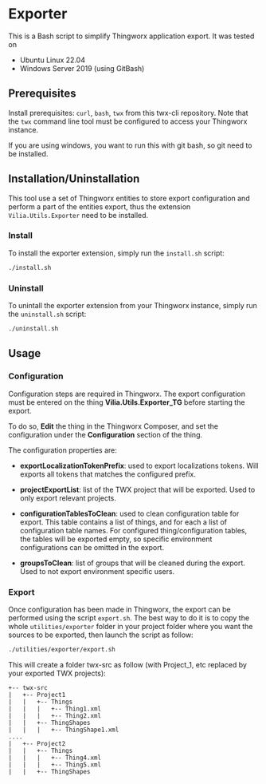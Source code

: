 # Exporter

This is a Bash script to simplify Thingworx application export. It
was tested on

- Ubuntu Linux 22.04
- Windows Server 2019 (using GitBash)

## Prerequisites

Install prerequisites: `curl`, `bash`, `twx` from this twx-cli repository.
Note that the `twx` command line tool must be configured to access your Thingworx instance.

If you are using windows, you want to run this with git bash, so git need to be installed.

## Installation/Uninstallation

This tool use a set of Thingworx entities to store export configuration and perform a part of the entities 
export, thus the extension `Vilia.Utils.Exporter` need to be installed.

### Install

To install the exporter extension, simply run the `install.sh` script:

```bash
./install.sh
```

### Uninstall

To unintall the exporter extension from your Thingworx instance, simply run the `uninstall.sh` script:

```bash
./uninstall.sh
```

## Usage

### Configuration

Configuration steps are required in Thingworx. The export configuration must be entered on the
thing **Vilia.Utils.Exporter_TG** before starting the export.

To do so, **Edit** the thing in the Thingworx Composer, and set the configuration under the
**Configuration** section of the thing.

The configuration properties are:

- **exportLocalizationTokenPrefix**: used to export localizations tokens. Will exports all tokens that matches
the configured prefix.

- **projectExportList**: list of the TWX project that will be exported. Used to only export relevant projects.

- **configurationTablesToClean**: used to clean configuration table for export. This table contains a list of
things, and for each a list of configuration table names. For configured thing/configuration tables, the 
tables will be exported empty, so specific environment configurations can be omitted in the export.

- **groupsToClean**: list of groups that will be cleaned during the export. Used to not export environment
specific users.

### Export

Once configuration has been made in Thingworx, the export can be performed using the script `export.sh`.
The best way to do it is to copy the whole `utilities/exporter` folder in your project folder where you want the 
sources to be exported, then launch the script as follow:

```bash
./utilities/exporter/export.sh
```

This will create a folder twx-src as follow (with Project_1, etc replaced by your exported TWX projects):

```
+-- twx-src
|   +-- Project1
|   |   +-- Things
|   |   |   +-- Thing1.xml   
|   |   |   +-- Thing2.xml 
|   |   +-- ThingShapes
|   |   |   +-- ThingShape1.xml 
....
|   +-- Project2
|   |   +-- Things
|   |   |   +-- Thing4.xml   
|   |   |   +-- Thing5.xml 
|   |   +-- ThingShapes
```